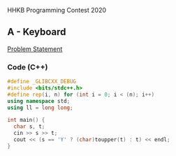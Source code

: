 HHKB Programming Contest 2020

## A - Keyboard  
[Problem Statement](https://atcoder.jp/contests/hhkb2020/tasks/hhkb2020_a)

### Code (C++)
```c++
#define _GLIBCXX_DEBUG
#include <bits/stdc++.h>
#define rep(i, n) for (int i = 0; i < (n); i++)
using namespace std;
using ll = long long;

int main() {
  char s, t;
  cin >> s >> t;
  cout << (s == 'Y' ? (char)toupper(t) : t) << endl; 
}
```